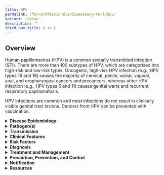 ```yaml
---
title: HPV
permalink: /for-professionals/diseases/g-to-l/hpv/
variant: tiptap
description: ""
third_nav_title: G to L
---
```

<h2>Overview</h2>
<p>Human papillomavirus (HPV) is a common sexually transmitted infection
(STI). There are more than 100 subtypes of HPV, which are categorised into
high-risk and low-risk types. Oncogenic, high-risk HPV infection (e.g.,
HPV types 16 and 18) causes the majority of cervical, penile, vulvar, vaginal,
anal, and oropharyngeal cancers and precancers, whereas other HPV infection
(e.g., HPV types 6 and 11) causes genital warts and recurrent respiratory
papillomatosis.</p>
<p>HPV infections are common and most infections do not result in clinically
visible genital tract lesions. Cancers from HPV can be prevented with vaccination.</p>
<div data-type="detailGroup" class="isomer-accordion isomer-accordion-white">
<details class="isomer-details">
<summary><strong>Disease Epidemiology</strong>
</summary>
<div data-type="detailsContent" class="isomer-details-content">
<p>From 2019 data, it was estimated that 620,000 new cases of cancer in women
and 70,000 in men were attributed to HPV globally. Cervical cancer, which
ranked as the fourth leading cause of cancer and cancer-related deaths
in women in 2022, accounted for approximately 660,000 new cases and around
350,000 deaths worldwide. Cervical cancers make up more than 90% of HPV-related
cancers in women. In Singapore, cervical cancer is the 10<sup>th</sup> most
common cancer among women.</p>
<p>The highest rates of cervical cancer incidence and mortality are observed
in low- and middle-income countries, underscoring significant disparities
resulting from limited access to national HPV vaccination, cervical screening,
treatment services, and broader social and economic factors.</p>
<p>The prevalence of the virus is higher among women with HIV, men who have
sex with men (MSM), individuals with compromised immune systems, those
with co-infections of other STIs, individuals receiving immunosuppressive
medications, and children who have experienced sexual abuse.</p>
</div>
</details>
<details class="isomer-details">
<summary><strong>Pathogen(s)</strong>
</summary>
<div data-type="detailsContent" class="isomer-details-content">
<p>Human papillomavirus (HPV)</p>
</div>
</details>
<details class="isomer-details">
<summary><strong>Transmission</strong>
</summary>
<div data-type="detailsContent" class="isomer-details-content">
<p>Transmission can occur during oral, vaginal, and anal sex and other intimate
skin-to-skin contact.<sup> </sup>HPV 6 and 11 are transmitted predominantly
by epithelial contact. HPV can spread even when a person with infection
has no signs or symptoms.</p>
<p>Incubation period:<strong> </strong>2–3 months, with a range of 1–20 months
for genital warts</p>
<p>Infectious period:<strong> </strong>Unknown &nbsp;</p>
</div>
</details>
<details class="isomer-details">
<summary><strong>Clinical Features</strong>
</summary>
<div data-type="detailsContent" class="isomer-details-content">
<p>HPV infection occurs as:</p>
<ul data-tight="true" class="tight">
<li>
<p><strong>Clinical Lesions:</strong> condylomata acuminata, papular and flat
warts;</p>
<ul data-tight="true" class="tight">
<li>
<p>Condyloma acuminata: exophytic, filiform, cauliflower-shaped warts, HPV
6 and 11 in more than 90% of cases;</p>
</li>
<li>
<p>Multifocal: usually 5–15 lesions, in areas of trauma during sex, 1–10
mm diameter, may coalesce, especially in immunosuppressed individuals and
in the presence of diabetes mellitus;</p>
</li>
<li>
<p>May be coinfected with oncogenic “high-risk” HPV e.g. HPV 16 and 18; or</p>
</li>
<li>
<p>Oncogenic HPV: mostly give rise to subclinical lesions, intraepithelial
neoplasia (IN), and anogenital cancer.</p>
</li>
</ul>
</li>
<li>
<p><strong>Subclinical Lesions</strong>: Only visible after application of
acetic acid and magnification; or</p>
</li>
<li>
<p>Latent HPV infection defined when HPV DNA can be demonstrated in absence
of clinical or histological evidence of infection.</p>
</li>
</ul>
</div>
</details>
<details class="isomer-details">
<summary><strong>Risk Factors</strong>
</summary>
<div data-type="detailsContent" class="isomer-details-content">
<p>Risk factors include:</p>
<ul data-tight="true" class="tight">
<li>
<p>Onset of sexual intercourse at an early age;</p>
</li>
<li>
<p>Unprotected sex or inconsistent condom use if the relationship is not
monogamous;</p>
</li>
<li>
<p>Having multiple sex partners;</p>
</li>
<li>
<p>Persons who exchange sex for money or drugs;</p>
</li>
<li>
<p>History or current presence of other STIs;</p>
</li>
<li>
<p>Long term consumption of combined oral contraceptive pills;</p>
</li>
<li>
<p>Smoking; or</p>
</li>
<li>
<p>Immunosuppression (innate or acquired), including HIV infection.</p>
</li>
</ul>
</div>
</details>
<details class="isomer-details">
<summary><strong>Diagnosis</strong>
</summary>
<div data-type="detailsContent" class="isomer-details-content">
<p>A clinical diagnosis is made from recognition of characteristic lesions.</p>
<ul data-tight="true" class="tight">
<li>
<p>Subclinical mucosal warts can be identified by turning white (acetowhite)
after application of 5% acetic acid for three minutes. This can be applied
onto discrete as well as suspected sub-clinical lesions; the mechanism
for this aceto-whitening effect is not clear. One hypothesis is that acetic
acid causes a reversible coagulation of some epithelial and stromal proteins.
Note that this whitening effect may also occur in areas of abrasions or
non-specific inflammation, and may also be seen in other infections such
as candidiasis, and thus is not specific for HPV infection.</p>
</li>
<li>
<p>Skin biopsy is indicated for atypical cases, cases where the benign nature
of papular or macular lesions is unclear. Features which may raise suspicion
include pigmentation, depigmentation, pruritus, immunodeficiency, and history
of intraepithelial neoplasia. Biopsy may also be indicated when the lesions
do not respond to or worsen during standard therapy.</p>
</li>
<li>
<p>If a clinical diagnosis has been made, HPV testing is not recommended
to confirm anogenital wart diagnosis.</p>
</li>
<li>
<p>Screening for HPV in females can be found in the <a href="https://www.ams.edu.sg/view-pdf.aspx?file=media%5c4817_fi_59.pdf&amp;ofile=STRC+Report+March+2019.pdf" rel="noopener noreferrer nofollow" target="_blank">national guidelines.</a>
</p>
</li>
</ul>
</div>
</details>
<details class="isomer-details">
<summary><strong>Treatment and Management</strong>
</summary>
<div data-type="detailsContent" class="isomer-details-content">
<p>Treatment is directed to the macroscopic (e.g., genital warts) or pathologic
precancerous lesions caused by HPV. While subclinical genital HPV infection
typically clears spontaneously, treatment can be given to remove visible
exophytic warts. No treatment, however, is completely satisfactory in eliminating
HPV infection.</p>
<p>It is important to perform meatoscopy for meatal warts, proctoscopy for
anal warts, and speculum examination with cervical cytology/colposcopy
for female genital warts.</p>
<p>Precancerous lesions are detected through cervical cancer screening; HPV-related
precancer should be managed based on national guidelines.</p>
<p>Follow-up:</p>
<ul data-tight="true" class="tight">
<li>
<p>Provide clear information: causes, treatment, outcomes, and possible complications.</p>
</li>
<li>
<p>Advise smoking cessation for recalcitrant warts.</p>
</li>
<li>
<p>Regular cervical cytology (PAP smears) for females.</p>
</li>
<li>
<p>Condoms: with new partners till clearance is achieved; regular partner
already exposed.</p>
</li>
<li>
<p>Long latency periods mean that only one partner in a relationship may
manifest warts.</p>
</li>
<li>
<p>Current partners and recent partners within 6 months should be assessed
for HPV and other STIs.</p>
</li>
</ul>
</div>
</details>
<details class="isomer-details">
<summary><strong>Precaution, Prevention, and Control</strong>
</summary>
<div data-type="detailsContent" class="isomer-details-content">
<p>All women who have had sex should undergo screening for cervical cancer
from the age of 25. According to the national cancer <a href="https://www.ams.edu.sg/view-pdf.aspx?file=media%5c4817_fi_59.pdf&amp;ofile=STRC+Report+March+2019.pdf" rel="noopener noreferrer nofollow" target="_blank">screening guidelines</a>,
the recommended screening interval is as follows:</p>
<ul data-tight="true" class="tight">
<li>
<p>Age 25–29 years: Pap smear screening once every 3 years. Primary HPV testing
is not recommended for women in this age group.</p>
</li>
<li>
<p>Age 30–69 years: HPV testing once every 5 years.</p>
</li>
</ul>
<p>Prevention of HPV:</p>
<ul data-tight="true" class="tight">
<li>
<p>Not having sex;</p>
</li>
<li>
<p>Consistent and correct use of condoms when engaging in sexual activity;&nbsp;</p>
</li>
<li>
<p>Limit the number of sex partners;</p>
</li>
<li>
<p>Undergo cervical cancer screening regularly; and</p>
</li>
<li>
<p>HPV vaccines are recommended to all females between ages9–26 years.</p>
<ul data-tight="true" class="tight">
<li>
<p>Three HPV vaccines are available for prevention:</p>
<ul data-tight="true" class="tight">
<li>
<p>A bivalent vaccine (Cervarix), which protects against HPV 16 and 18</p>
</li>
<li>
<p>A quadrivalent vaccine (Gardasil-4), which protects against HPV 6, 11,
16, and 18.</p>
</li>
<li>
<p>A nonavalent (9-valent) vaccine (Gardasil-9), which protects against HPV
6, 11, 16, 18, 31, 33, 45, 52, and 58.</p>
</li>
</ul>
</li>
</ul>
</li>
</ul>
<p>Management of sexual contacts</p>
<ul data-tight="true" class="tight">
<li>
<p>Patients should inform current partners about having genital warts because
the types of HPV that cause warts can also be transmitted to partners.</p>
</li>
<li>
<p>Partners should be counselled&nbsp;on the possibility of having HPV despite
no visible signs of warts; therefore, HPV testing of sex partners of persons
with genital warts is not recommended.</p>
</li>
<li>
<p>Partners might benefit from a physical examination to detect genital warts
and tests for other STIs.&nbsp;&nbsp;&nbsp;&nbsp;&nbsp;&nbsp;</p>
</li>
<li>
<p>No recommendations can be made regarding informing future sex partners
about a diagnosis of genital warts because the duration of viral persistence
after resolution of warts is unknown.</p>
</li>
</ul>
</div>
</details>
<details class="isomer-details">
<summary><strong>Notification</strong>
</summary>
<div data-type="detailsContent" class="isomer-details-content">
<p>HPV is not a notifiable disease.</p>
</div>
</details>
<details class="isomer-details">
<summary><strong>Resources</strong>
</summary>
<div data-type="detailsContent" class="isomer-details-content">
<p>Refer to <a href="https://www.ams.edu.sg/view-pdf.aspx?file=media%5c4817_fi_59.pdf&amp;ofile=STRC+Report+March+2019.pdf" rel="noopener noreferrer nofollow" target="_blank">Academy of Medicine Singapore</a> for
information on <a href="https://www.ams.edu.sg/view-pdf.aspx?file=media%5c4817_fi_59.pdf&amp;ofile=STRC+Report+March+2019.pdf" rel="noopener noreferrer nofollow" target="_blank">cervical cancer screening</a>.</p>
<p>Refer to <a href="https://www.nsc.com.sg/dsc/healthcare-professionals/publications/Pages/STI-Management-Guidelines.aspx" rel="noopener noreferrer nofollow" target="_blank">DSC’s website</a> for
more information on HPV.</p>
<p><strong>References</strong>
</p>
<ul data-tight="true" class="tight">
<li>
<p>Academy of Medicine, Singapore. Report of the Screening Test Review Committee.
2019.</p>
</li>
<li>
<p>Centers for Disease Control and Prevention. STI treatment guidelines:
Human Papillomavirus (HPV) infections. 2021.</p>
</li>
<li>
<p>Department of Sexually Transmitted Infections Control (DSC). STI management
guidelines 7<sup>th</sup> edition. 2021.</p>
</li>
<li>
<p>World Health Organization. Human papillomavirus and cancer. 2023.</p>
</li>
</ul>
</div>
</details>
</div>
<p></p>